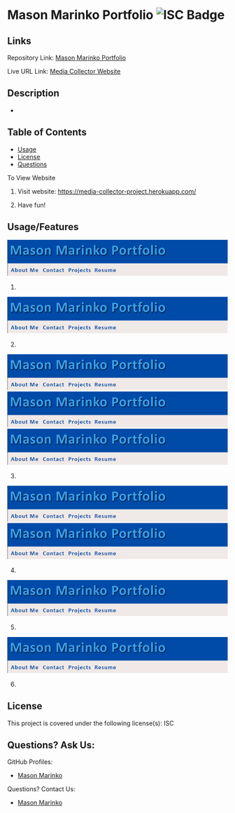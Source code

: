 # Mason Marinko Portfolio ![ISC Badge](https://img.shields.io/badge/License-ISC-brightgreen)

## Links

Repository Link: [Mason Marinko Portfolio](https://github.com/masonmarinko/masonmarinko-portfolio)

Live URL Link: [Media Collector Website](https://masonmarinko.github.io/masonmarinko-portfolio)

## Description
- 

## Table of Contents
* [Usage](#usage)
* [License](#license)
* [Questions](#questions)


To View Website

1. Visit website: https://media-collector-project.herokuapp.com/

2. Have fun!

## Usage/Features

![image](src/assets/readme-image/header-mobile.png)

1) 

![image](src/assets/readme-image/header-mobile.png)

2)

![image](src/assets/readme-image/header-mobile.png)
![image](src/assets/readme-image/header-mobile.png)
![image](src/assets/readme-image/header-mobile.png)

3) 

![image](src/assets/readme-image/header-mobile.png)
![image](src/assets/readme-image/header-mobile.png)

4) 

![image](src/assets/readme-image/header-mobile.png)

5) 

![image](src/assets/readme-image/header-mobile.png)

6) 


## License
This project is covered under the following license(s):
ISC

## Questions? Ask Us:

GitHub Profiles:

- [Mason Marinko](https://github.com/masonmarinko)


Questions? Contact Us:
- [Mason Marinko](<Mason.P.Marinko@gmail.com>)

